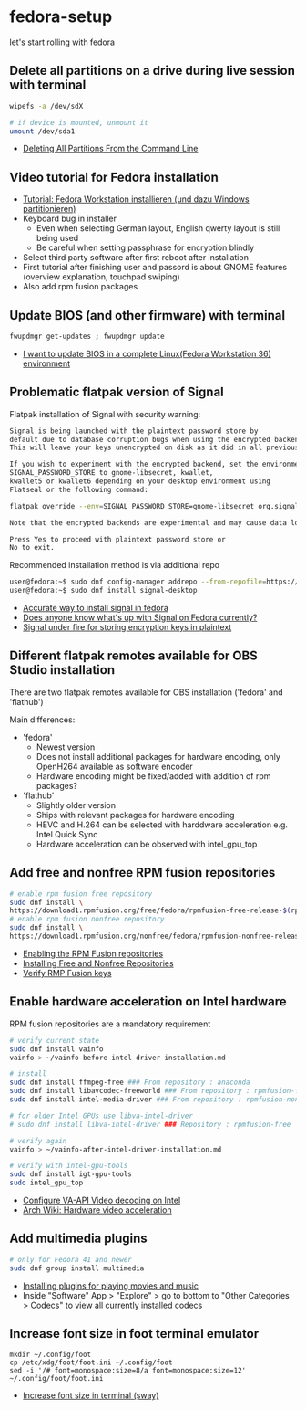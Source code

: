 # fedora-setup
let's start rolling with fedora

## Delete all partitions on a drive during live session with terminal
```bash
wipefs -a /dev/sdX

# if device is mounted, unmount it
umount /dev/sda1
```
- [Deleting All Partitions From the Command Line](https://serverfault.com/questions/250839/deleting-all-partitions-from-the-command-line)

## Video tutorial for Fedora installation
- [Tutorial: Fedora Workstation installieren (und dazu Windows partitionieren)](https://www.youtube.com/watch?v=cRIeogbzET4&t=1010s)
- Keyboard bug in installer
  - Even when selecting German layout, English qwerty layout is still being used
  - Be careful when setting passphrase for encryption blindly
- Select third party software after first reboot after installation
- First tutorial after finishing user and passord is about GNOME features (overview explanation, touchpad swiping)
- Also add rpm fusion packages
## Update BIOS (and other firmware) with terminal

```bash
fwupdmgr get-updates ; fwupdmgr update
```
- [I want to update BIOS in a complete Linux(Fedora Workstation 36) environment](https://www.reddit.com/r/Fedora/comments/yot62i/i_want_to_update_bios_in_a_complete_linuxfedora/)

## Problematic flatpak version of Signal
Flatpak installation of Signal with security warning:

```bash
Signal is being launched with the plaintext password store by
default due to database corruption bugs when using the encrypted backends.
This will leave your keys unencrypted on disk as it did in all previous versions.

If you wish to experiment with the encrypted backend, set the environment variable
SIGNAL_PASSWORD_STORE to gnome-libsecret, kwallet,
kwallet5 or kwallet6 depending on your desktop environment using
Flatseal or the following command:

flatpak override --env=SIGNAL_PASSWORD_STORE=gnome-libsecret org.signal.Signal

Note that the encrypted backends are experimental and may cause data loss on some systems.

Press Yes to proceed with plaintext password store or
No to exit.
```

Recommended installation method is via additional repo

```bash
user@fedora:~$ sudo dnf config-manager addrepo --from-repofile=https://download.opensuse.org/repositories/network:im:signal/Fedora_41/network:im:signal.repo
user@fedora:~$ sudo dnf install signal-desktop
```

- [Accurate way to install signal in fedora](https://discussion.fedoraproject.org/t/accurate-way-to-install-signal-in-fedora/117236)
- [Does anyone know what's up with Signal on Fedora currently?](https://www.reddit.com/r/Fedora/comments/1fsrzyi/does_anyone_know_whats_up_with_signal_on_fedora/)
- [Signal under fire for storing encryption keys in plaintext](https://news.ycombinator.com/item?id=40898353)

## Different flatpak remotes available for OBS Studio installation
There are two flatpak remotes available for OBS installation ('fedora' and 'flathub')

Main differences:
- 'fedora'
  - Newest version
  - Does not install additional packages for hardware encoding, only OpenH264 available as software encoder
  - Hardware encoding might be fixed/added with addition of rpm packages?
- 'flathub'
  - Slightly older version
  - Ships with relevant packages for hardware encoding
  - HEVC and H.264 can be selected with harddware acceleration e.g. Intel Quick Sync
  - Hardware acceleration can be observed with intel_gpu_top
 
## Add free and nonfree RPM fusion repositories

```bash
# enable rpm fusion free repository
sudo dnf install \
https://download1.rpmfusion.org/free/fedora/rpmfusion-free-release-$(rpm -E %fedora).noarch.rpm
# enable rpm fusion nonfree repository
sudo dnf install \
https://download1.rpmfusion.org/nonfree/fedora/rpmfusion-nonfree-release-$(rpm -E %fedora).noarch.rpm
```

- [Enabling the RPM Fusion repositories](https://docs.fedoraproject.org/en-US/quick-docs/rpmfusion-setup/)
- [Installing Free and Nonfree Repositories](https://rpmfusion.org/Configuration)
- [Verify RMP Fusion keys](https://rpmfusion.org/keys)

## Enable hardware acceleration on Intel hardware

RPM fusion repositories are a mandatory requirement

```bash
# verify current state
sudo dnf install vainfo
vainfo > ~/vainfo-before-intel-driver-installation.md

# install
sudo dnf install ffmpeg-free ### From repository : anaconda
sudo dnf install libavcodec-freeworld ### From repository : rpmfusion-free
sudo dnf install intel-media-driver ### From repository : rpmfusion-nonfree

# for older Intel GPUs use libva-intel-driver
# sudo dnf install libva-intel-driver ### Repository : rpmfusion-free

# verify again
vainfo > ~/vainfo-after-intel-driver-installation.md

# verify with intel-gpu-tools
sudo dnf install igt-gpu-tools
sudo intel_gpu_top
```

- [Configure VA-API Video decoding on Intel](https://fedoraproject.org/wiki/Firefox_Hardware_acceleration#Configure_VA-API_Video_decoding_on_Intel)
- [Arch Wiki: Hardware video acceleration](https://wiki.archlinux.org/title/Hardware_video_acceleration)

## Add multimedia plugins

```bash
# only for Fedora 41 and newer
sudo dnf group install multimedia
```

- [Installing plugins for playing movies and music](https://docs.fedoraproject.org/en-US/quick-docs/installing-plugins-for-playing-movies-and-music/)
- Inside "Software" App > "Explore" > go to bottom to "Other Categories > Codecs" to view all currently installed codecs

## Increase font size in foot terminal emulator
```
mkdir ~/.config/foot
cp /etc/xdg/foot/foot.ini ~/.config/foot
sed -i '/# font=monospace:size=8/a font=monospace:size=12' ~/.config/foot/foot.ini
```

- [Increase font size in terminal (sway)](https://forum.manjaro.org/t/increase-font-size-in-terminal/125392)
